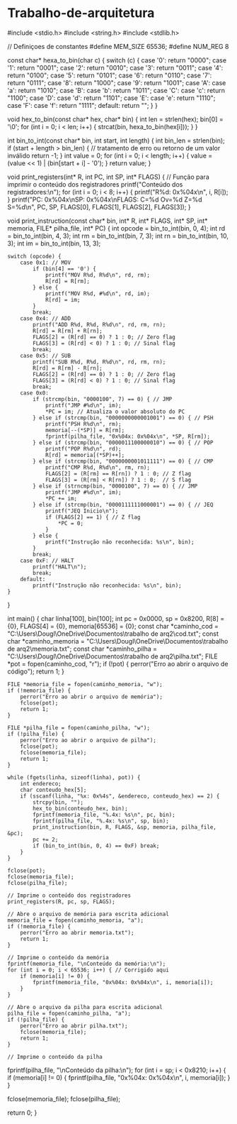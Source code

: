 # Trabalho-de-arquitetura
#include <stdio.h>
#include <string.h>
#include <stdlib.h>

// Definiçoes de constantes
#define MEM_SIZE 65536;
#define NUM_REG 8

const char* hexa_to_bin(char c) {
    switch (c) {
        case '0': return "0000";
        case '1': return "0001";
        case '2': return "0010";
        case '3': return "0011";
        case '4': return "0100";
        case '5': return "0101";
        case '6': return "0110";
        case '7': return "0111";
        case '8': return "1000";
        case '9': return "1001";
        case 'A': case 'a': return "1010";
        case 'B': case 'b': return "1011";
        case 'C': case 'c': return "1100";
        case 'D': case 'd': return "1101";
        case 'E': case 'e': return "1110";
        case 'F': case 'f': return "1111";
        default: return "";
    }
}

void hex_to_bin(const char* hex, char* bin) {
    int len = strlen(hex);
    bin[0] = '\0';
    for (int i = 0; i < len; i++) {
        strcat(bin, hexa_to_bin(hex[i]));
    }
}

int bin_to_int(const char* bin, int start, int length) {
    int bin_len = strlen(bin);
    if (start + length > bin_len) {
    // tratamento de erro ou retorno de um valor inválido
    return -1;
    }
    int value = 0;
    for (int i = 0; i < length; i++) {
        value = (value << 1) | (bin[start + i] - '0');
    }
    return value;
}

void print_registers(int* R, int PC, int SP, int* FLAGS) {
    // Função para imprimir o conteúdo dos registradores
    printf("Conteúdo dos registradores:\n");
    for (int i = 0; i < 8; i++) {
        printf("R%d: 0x%04x\n", i, R[i]);
    }
    printf("PC: 0x%04x\nSP: 0x%04x\nFLAGS: C=%d Ov=%d Z=%d S=%d\n", PC, SP, FLAGS[0], FLAGS[1], FLAGS[2], FLAGS[3]);
}

void print_instruction(const char* bin, int* R, int* FLAGS, int* SP, int* memoria, FILE* pilha_file, int* PC) {
    int opcode = bin_to_int(bin, 0, 4);
    int rd = bin_to_int(bin, 4, 3);
    int rm = bin_to_int(bin, 7, 3);
    int rn = bin_to_int(bin, 10, 3);
    int im = bin_to_int(bin, 13, 3);

    switch (opcode) {
        case 0x1: // MOV
            if (bin[4] == '0') {
                printf("MOV R%d, R%d\n", rd, rm);
                R[rd] = R[rm];
            } else {
                printf("MOV R%d, #%d\n", rd, im);
                R[rd] = im;
            }
            break;
        case 0x4: // ADD
            printf("ADD R%d, R%d, R%d\n", rd, rm, rn);
            R[rd] = R[rm] + R[rn];
            FLAGS[2] = (R[rd] == 0) ? 1 : 0; // Zero flag
            FLAGS[3] = (R[rd] < 0) ? 1 : 0; // Sinal flag
            break;
        case 0x5: // SUB
            printf("SUB R%d, R%d, R%d\n", rd, rm, rn);
            R[rd] = R[rm] - R[rn];
            FLAGS[2] = (R[rd] == 0) ? 1 : 0; // Zero flag
            FLAGS[3] = (R[rd] < 0) ? 1 : 0; // Sinal flag
            break;
        case 0x0: 
            if (strcmp(bin, "0000100", 7) == 0) { // JMP
                printf("JMP #%d\n", im);
                *PC = im; // Atualiza o valor absoluto do PC
            } else if (strcmp(bin, "0000000000001001") == 0) { // PSH
                printf("PSH R%d\n", rm);
                memoria[--(*SP)] = R[rm];
                fprintf(pilha_file, "0x%04x: 0x%04x\n", *SP, R[rm]);
            } else if (strcmp(bin, "0000011100000010") == 0) { // POP
                printf("POP R%d\n", rd);
                R[rd] = memoria[(*SP)++];
            } else if (strcmp(bin, "0000000001011111") == 0) { // CMP
                printf("CMP R%d, R%d\n", rm, rn);
                FLAGS[2] = (R[rm] == R[rn]) ? 1 : 0; // Z flag
                FLAGS[3] = (R[rm] < R[rn]) ? 1 : 0;  // S flag
            } else if (strncmp(bin, "0000100", 7) == 0) { // JMP
                printf("JMP #%d\n", im);
                *PC += im;
            } else if (strcmp(bin, "0000111111000001") == 0) { // JEQ
                printf("JEQ Inicio\n");
                if (FLAGS[2] == 1) { // Z flag
                    *PC = 0;
                }
            } else {
                printf("Instrução não reconhecida: %s\n", bin);
            }
            break;
        case 0xF: // HALT
            printf("HALT\n");
            break;
        default:
            printf("Instrução não reconhecida: %s\n", bin);
    }
}

int main() {
    char linha[100], bin[100];
    int pc = 0x0000, sp = 0x8200, R[8] = {0}, FLAGS[4] = {0}, memoria[65536] = {0};
    const char *caminho_cod = "C:\\Users\\Dougl\\OneDrive\\Documentos\\trabalho de arq2\\cod.txt";
    const char *caminho_memoria = "C:\\Users\\Dougl\\OneDrive\\Documentos\\trabalho de arq2\\memoria.txt";
    const char *caminho_pilha = "C:\\Users\\Dougl\\OneDrive\\Documentos\\trabalho de arq2\\pilha.txt";
    FILE *pot = fopen(caminho_cod, "r");
    if (!pot) {
        perror("Erro ao abrir o arquivo de código");
        return 1;
    }

    FILE *memoria_file = fopen(caminho_memoria, "w");
    if (!memoria_file) {
        perror("Erro ao abrir o arquivo de memória");
        fclose(pot);
        return 1;
    }

    FILE *pilha_file = fopen(caminho_pilha, "w");
    if (!pilha_file) {
        perror("Erro ao abrir o arquivo de pilha");
        fclose(pot);
        fclose(memoria_file);
        return 1;
    }

    while (fgets(linha, sizeof(linha), pot)) {
        int endereco;
        char conteudo_hex[5];
        if (sscanf(linha, "%x: 0x%4s", &endereco, conteudo_hex) == 2) {
            strcpy(bin, "");
            hex_to_bin(conteudo_hex, bin);
            fprintf(memoria_file, "%.4x: %s\n", pc, bin);
            fprintf(pilha_file, "%.4x: %s\n", sp, bin);
            print_instruction(bin, R, FLAGS, &sp, memoria, pilha_file, &pc);
            pc += 2;
            if (bin_to_int(bin, 0, 4) == 0xF) break;
        }
    }

    fclose(pot);
    fclose(memoria_file);
    fclose(pilha_file);

    // Imprime o conteúdo dos registradores
    print_registers(R, pc, sp, FLAGS);

    // Abre o arquivo de memória para escrita adicional
    memoria_file = fopen(caminho_memoria, "a");
    if (!memoria_file) {
        perror("Erro ao abrir memoria.txt");
        return 1;
    }

    // Imprime o conteúdo da memória
    fprintf(memoria_file, "\nConteúdo da memória:\n");
    for (int i = 0; i < 65536; i++) { // Corrigido aqui
        if (memoria[i] != 0) {
            fprintf(memoria_file, "0x%04x: 0x%04x\n", i, memoria[i]);
        }
    }

    // Abre o arquivo da pilha para escrita adicional
    pilha_file = fopen(caminho_pilha, "a");
    if (!pilha_file) {
        perror("Erro ao abrir pilha.txt");
        fclose(memoria_file);
        return 1;
    }

    // Imprime o conteúdo da pilha
fprintf(pilha_file, "\nConteúdo da pilha:\n");
for (int i = sp; i < 0x8210; i++) {
    if (memoria[i] != 0) {
        fprintf(pilha_file, "0x%04x: 0x%04x\n", i, memoria[i]);
    }
}

fclose(memoria_file);
fclose(pilha_file);

return 0;
}
